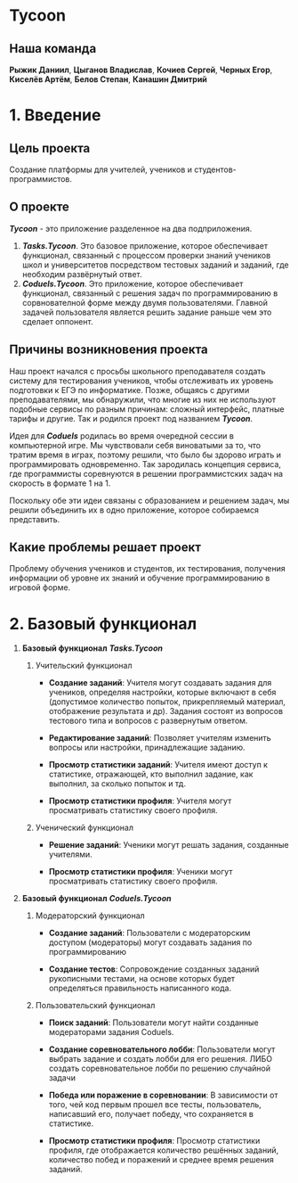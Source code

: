 # Tycoon

## Наша команда

**Рыжик Даниил**, **Цыганов Владислав**, **Кочиев Сергей**, **Черных Егор**, **Киселёв Артём**, **Белов Степан**, **Канашин Дмитрий**

# 1. Введение

## Цель проекта

Создание платформы для учителей, учеников и студентов-программистов.

## О проекте
***Tycoon*** - это приложение разделенное на два подприложения.

1. ***Tasks.Tycoon***. Это базовое приложение, которое обеспечивает функционал, связанный с процессом проверки знаний учеников школ и университетов посредством тестовых заданий и заданий, где необходим развёрнутый ответ.
2. ***Coduels.Tycoon***. Это приложение, которое обеспечивает функционал, связанный с решения задач по программированию в сорвнователной форме между двумя пользователями. Главной задачей пользователя является решить задание раньше чем это сделает оппонент.

## Причины возникновения проекта
Наш проект начался с просьбы школьного преподавателя создать систему для тестирования учеников, чтобы отслеживать их уровень подготовки к ЕГЭ по информатике. Позже, общаясь с другими преподавателями, мы обнаружили, что многие из них не используют подобные сервисы по разным причинам: сложный интерфейс, платные тарифы и другие. Так и родился проект под названием ***Tycoon***.

Идея для ***Coduels*** родилась во время очередной сессии в компьютерной игре. Мы чувствовали себя виноватыми за то, что тратим время в играх, поэтому решили, что было бы здорово играть и программировать одновременно. Так зародилась концепция сервиса, где программисты соревнуются в решении программистских задач на скорость в формате 1 на 1.

Поскольку обе эти идеи связаны с образованием и решением задач, мы решили объединить их в одно приложение, которое собираемся представить.

## Какие проблемы решает проект
Проблему обучения учеников и студентов, их тестирования, получения информации об уровне их знаний и обучение программированию в игровой форме.

# 2. Базовый функционал

1. **Базовый функционал** ***Tasks.Tycoon***

    1. Учительский функционал
        - **Создание заданий**: Учителя могут создавать задания для учеников, определяя настройки, которые включают в себя (допустимое количество попыток, прикрепляемый материал, отображение результата и др). Задания состоят из вопросов тестового типа и вопросов с развернутым ответом.

        - **Редактирование заданий**: Позволяет учителям изменить вопросы или настройки, принадлежащие заданию.

        - **Просмотр статистики заданий**: Учителя имеют доступ к статистике, отражающей, кто выполнил задание, как выполнил, за сколько попыток и тд.

        - **Просмотр статистики профиля**: Учителя могут просматривать статистику своего профиля.
    2. Ученический функционал

        - **Решение заданий**: Ученики могут решать задания, созданные учителями.

        - **Просмотр статистики профиля**: Ученики могут просматривать статистику своего профиля.
2. **Базовый функционал** ***Coduels.Tycoon***

    1. Модераторский функционал

        - **Создание заданий**: Пользователи с модераторским доступом (модераторы) могут создавать задания по программированию

        - **Создание тестов**: Сопровождение созданных заданий рукописными тестами, на основе которых будет определяться правильность написанного кода.
    2. Пользовательский функционал

        - **Поиск заданий**: Пользователи могут найти созданные  модераторами задания Coduels.

        - **Создание соревновательного лобби**: Пользователи могут выбрать задание и создать лобби для его решения. ЛИБО создать соревновательное лобби по решению случайной задачи

        - **Победа или поражение в соревновании**: В зависимости от того, чей код первым прошел все тесты, пользователь, написавший его, получает победу, что сохраняется в статистике.

        - **Просмотр статистики профиля**: Просмотр статистики профиля, где отображается количество решённых заданий, количество побед и поражений и среднее время решения заданий.
